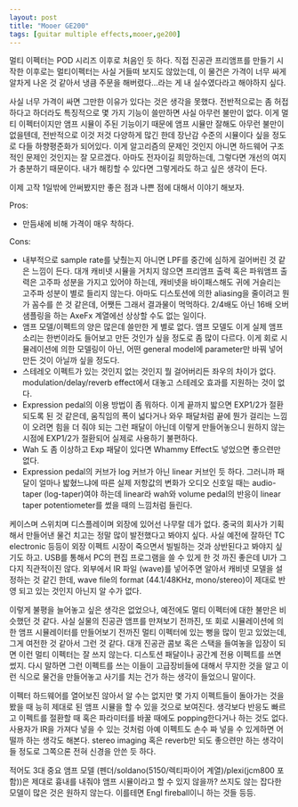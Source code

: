 ```yaml
---
layout: post
title: "Mooer GE200"
tags: [guitar multiple effects,mooer,ge200]
---
```


멀티 이펙터는 POD 시리즈 이후로 처음인 듯 하다. 직접 진공관 프리앰프를 만들기 시작한 이후로는 멀티이펙터는 사실 거들떠 보지도 않았는데, 이 물건은 가격이 너무 싸게 알차게 나온 것 같아서 냉큼 주문을 해버렸다...라는 게 내 실수였다라고 해야하지 싶다.

사실 너무 가격이 싸면 그만한 이유가 있다는 것은 생각을 못했다. 전반적으로는 좀 허접하다고 하더라도 특징적으로 몇 가지 기능이 쓸만하면 사실 아무런 불만이 없다. 이게 멀티 이펙터이지만 앰프 시뮬이 주된 기능이기 때문에 앰프 시뮬만 잘해도 아무런 불만이 없을텐데, 전반적으로 이것 저것 다양하게 많긴 한데 장난감 수준의 시뮬이다 싶을 정도로 다들 하향평준화가 되어있다. 이게 알고리즘의 문제인 것인지 아니면 하드웨어 구조적인 문제인 것인지는 잘 모르겠다. 아마도 전자이길 희망하는데, 그렇다면 개선의 여지가 충분하기 때문이다. 내가 해킹할 수 있다면 그렇게라도 하고 싶은 생각이 든다. 

이제 고작 1일밖에 안써봤지만 좋은 점과 나쁜 점에 대해서 이야기 해보자.

Pros:
- 만듬새에 비해 가격이 매우 착하다.

Cons:
- 내부적으로 sample rate를 낮췄는지 아니면 LPF를 중간에 심하게 걸어버린 것 같은 느낌이 든다. 대개 캐비넷 시뮬을 거치지 않으면 프리앰프 출력 혹은 파워앰프 출력은 고주파 성분을 가지고 있어야 하는데, 캐비넷을 바이패스해도 귀에 거슬리는 고주파 성분이 별로 들리지 않는다. 아마도 디스토션에 의한 aliasing을 줄이려고 뭔가 꼼수를 쓴 것 같은데, 어쨋든 그래서 결과물이 먹먹하다. 2/4배도 아닌 16배 오버 샘플링을 하는 AxeFx 계열에선 상상할 수도 없는 일이다.
- 앰프 모델/이펙트의 양은 많은데 쓸만한 게 별로 없다. 앰프 모델도 이게 실제 앰프 소리는 한번이라도 들어보고 만든 것인가 싶을 정도로 좀 많이 다르다. 이게 회로 시뮬레이션에 의한 모델링이 아닌, 어떤 general model에 parameter만 바꿔 넣어 만든 것이 아닐까 싶을 정도다. 
- 스테레오 이펙트가 있는 것인지 없는 것인지 뭘 걸어버리든 좌우의 차이가 없다. modulation/delay/reverb effect에서 대놓고 스테레오 효과를 지원하는 것이 없다. 
- Expression pedal의 이용 방법이 좀 뭐하다. 이게 끝까지 밟으면 EXP1/2가 절환되도록 된 것 같은데, 움직임의 폭이 넓다거나 와우 패달처럼 끝에 뭔가 걸리는 느낌이 오려면 힘을 더 줘야 되는 그런 패달이 아닌데 이렇게 만들어놓으니 원하지 않는 시점에 EXP1/2가 절환되어 실제로 사용하기 불편하다.
- Wah 도 좀 이상하고 Exp 패달이 있다면 Whammy Effect도 넣었으면 좋으련만 없다. 
- Expression pedal의 커브가 log 커브가 아닌 linear 커브인 듯 하다. 그러니까 패달이 얼마나 밟혔느냐에 따른 실제 저항값의 변화가 오디오 신호일 때는 audio-taper (log-taper)여야 하는데 linear라 wah와 volume pedal의 반응이 linear taper potentiometer를 썼을 때의 느낌처럼 들린다. 

 케이스며 스위치며 디스플레이며 외장에 있어선 나무랄 데가 없다. 중국의 회사가 기획해서 만들어낸 물건 치고는 정말 많이 발전했다고 봐야지 싶다. 사실 예전에 잘하던 TC electronic 등등이 외장 이펙트 시장이 죽으면서 빌빌하는 것과 상반된다고 봐야지 싶기도 하고. USB를 통해서 PC의 편집 프로그램을 쓸 수 있게 한 것 까진 좋은데 UI가 그다지 직관적이진 않다. 외부에서 IR 파일 (wave)를 넣어주면 알아서 캐비넷 모델을 설정하는 것 같긴 한데, wave file의 format (44.1/48KHz, mono/stereo)이 제대로 반영 되고 있는 것인지 아닌지 알 수가 없다. 

 이렇게 불평을 늘어놓고 싶은 생각은 없었으나, 예전에도 멀티 이펙터에 대한 불만은 비슷했던 것 같다. 사실 실물의 진공관 앰프를 만져보기 전까진, 또 회로 시뮬레이션에 의한 앰프 시뮬레이터를 만들어보기 전까진 멀티 이펙터에 있는 뻥을 많이 믿고 있었는데, 그게 여전한 것 같아서 그런 것 같다. 대개 진공관 콤보 혹은 스택을 들여놓을 입장이 되면 이런 멀티 이펙터는 잘 쓰지 않는다. 디스토션 패달이나 공간계 전용 이펙트를 쓰면 썼지. 다시 말하면 그런 이펙트를 쓰는 이들이 고급장비들에 대해서 무지한 것을 알고 이런 식으로 물건을 만들어놓고 사기를 치는 건가 하는 생각이 들었으니 말이다. 

 이펙터 하드웨어를 열어보진 않아서 알 수는 없지만 몇 가지 이펙트들이 돌아가는 것을 봤을 때 능히 제대로 된 앰프 시뮬을 할 수 있을 것으로 보여진다. 생각보다 반응도 빠르고 이펙트를 절환할 때 혹은 파라미터를 바꿀 때에도 popping한다거나 하는 것도 없다. 사용자가 IR을 가져다 넣을 수 있는 것처럼 아예 이펙트도 손수 짜 넣을 수 있게하면 어떨까 하는 생각도 해본다. stereo imaging 혹은 reverb만 되도 좋으련만 하는 생각이 들 정도로 그쪽으론 전혀 신경을 안쓴 듯 하다.

 적어도 3대 중요 앰프 모델 (펜더/soldano(5150/렉티파이어 계열)/plexi(jcm800 포함))은 제대로 흉내를 내줘야 앰프 시뮬이라고 할 수 있지 않을까? 쓰지도 않는 잡다한 모델이 많은 것은 원하지 않는다. 이를테면 Engl fireball이니 하는 것들 등등.